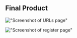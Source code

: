 ## Final Product

!["Screenshot of URLs page"](https://github.com/bbadaso/tinyapp/blob/feature/user-registration/docs/Login%20Page%20.png)

!["Screenshot of register page"](https://github.com/bbadaso/tinyapp/blob/feature/user-registration/docs/Urls.png)
